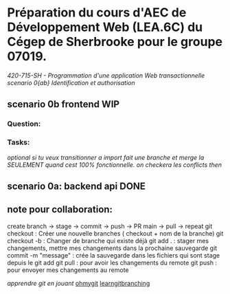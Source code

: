 # Préparation du cours d'AEC de Développement Web (LEA.6C) du Cégep de Sherbrooke pour le groupe 07019.
*420-715-SH - Programmation d'une application Web transactionnelle*
*scenario 0{ab} Identification et authorisation*

## scenario 0b frontend **WIP**
### Question:
### Tasks:
*optional si tu veux transitionner a import fait une branche et merge la SEULEMENT quand cest 100% fonctionnelle. on checkera les conflicts then*


## scenario 0a: backend api **DONE**


## note pour collaboration:
create branch → stage → commit → push → PR main → pull → repeat
git checkout : Créer une nouvelle branches ( checkout + nom de la branche)
git checkout -b : Changer de branche qui existe déjà
git add . : stager mes changements, mettre mes changements dans la prochaine sauvegarde
git commit -m "message" : crée la sauvegarde dans les fichiers qui sont stage depuis le git add
git pull : pour avoir les changements du remote
git push : pour envoyer mes changements au remote
  

*apprendre git en jouant*
[ohmygit](https://ohmygit.org/)
[learngitbranching](https://learngitbranching.js.org/?locale=en_US)